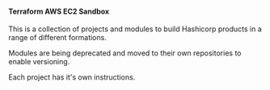 #### Terraform AWS EC2 Sandbox

This is a collection of projects and modules to build Hashicorp products in a range of different formations.

Modules are being deprecated and moved to their own repositories to enable versioning. 

Each project has it's own instructions.